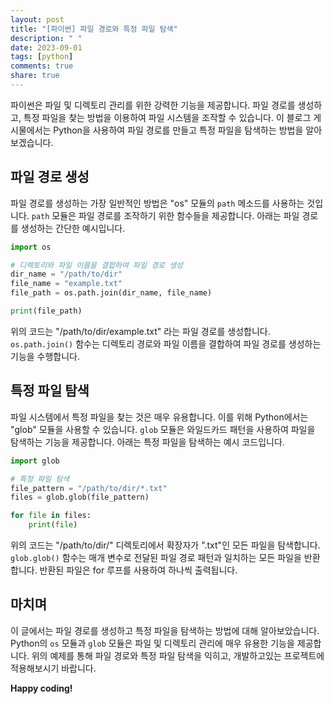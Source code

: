 ```yaml
---
layout: post
title: "[파이썬] 파일 경로와 특정 파일 탐색"
description: " "
date: 2023-09-01
tags: [python]
comments: true
share: true
---
```


파이썬은 파일 및 디렉토리 관리를 위한 강력한 기능을 제공합니다. 파일 경로를 생성하고, 특정 파일을 찾는 방법을 이용하여 파일 시스템을 조작할 수 있습니다. 이 블로그 게시물에서는 Python을 사용하여 파일 경로를 만들고 특정 파일을 탐색하는 방법을 알아보겠습니다.

## 파일 경로 생성

파일 경로를 생성하는 가장 일반적인 방법은 "os" 모듈의 `path` 메소드를 사용하는 것입니다. `path` 모듈은 파일 경로를 조작하기 위한 함수들을 제공합니다. 아래는 파일 경로를 생성하는 간단한 예시입니다.

```python
import os

# 디렉토리와 파일 이름을 결합하여 파일 경로 생성
dir_name = "/path/to/dir"
file_name = "example.txt"
file_path = os.path.join(dir_name, file_name)

print(file_path)
```

위의 코드는 "/path/to/dir/example.txt" 라는 파일 경로를 생성합니다. `os.path.join()` 함수는 디렉토리 경로와 파일 이름을 결합하여 파일 경로를 생성하는 기능을 수행합니다.

## 특정 파일 탐색

파일 시스템에서 특정 파일을 찾는 것은 매우 유용합니다. 이를 위해 Python에서는 "glob" 모듈을 사용할 수 있습니다. `glob` 모듈은 와일드카드 패턴을 사용하여 파일을 탐색하는 기능을 제공합니다. 아래는 특정 파일을 탐색하는 예시 코드입니다.

```python
import glob

# 특정 파일 탐색
file_pattern = "/path/to/dir/*.txt"
files = glob.glob(file_pattern)

for file in files:
    print(file)
```

위의 코드는 "/path/to/dir/" 디렉토리에서 확장자가 ".txt"인 모든 파일을 탐색합니다. `glob.glob()` 함수는 매개 변수로 전달된 파일 경로 패턴과 일치하는 모든 파일을 반환합니다. 반환된 파일은 for 루프를 사용하여 하나씩 출력됩니다.

## 마치며

이 글에서는 파일 경로를 생성하고 특정 파일을 탐색하는 방법에 대해 알아보았습니다. Python의 `os` 모듈과 `glob` 모듈은 파일 및 디렉토리 관리에 매우 유용한 기능을 제공합니다. 위의 예제를 통해 파일 경로와 특정 파일 탐색을 익히고, 개발하고있는 프로젝트에 적용해보시기 바랍니다.

**Happy coding!**